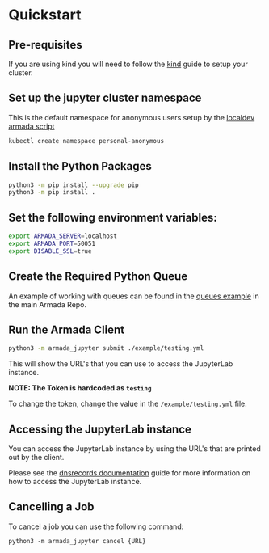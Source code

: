 # Quickstart

## Pre-requisites

If you are using kind you will need to follow the [kind](./docs/kind.md) guide to setup your cluster.

## Set up the jupyter cluster namespace

This is the default namespace for anonymous users setup by the [localdev armada script](https://github.com/G-Research/armada/blob/master/localdev/run.sh)

```bash
kubectl create namespace personal-anonymous
```

## Install the Python Packages

```bash
python3 -m pip install --upgrade pip
python3 -m pip install .
```

## Set the following environment variables:

```bash
export ARMADA_SERVER=localhost
export ARMADA_PORT=50051
export DISABLE_SSL=true
```

## Create the Required Python Queue

An example of working with queues can be found in the [queues example](https://github.com/G-Research/armada/blob/master/client/python/examples/queues.py) in the main Armada Repo.

## Run the Armada Client

```bash
python3 -m armada_jupyter submit ./example/testing.yml
```

This will show the URL's that you can use to access the JupyterLab instance.

**NOTE: The Token is hardcoded as `testing`**

To change the token, change the value in the `/example/testing.yml` file.


## Accessing the JupyterLab instance

You can access the JupyterLab instance by using the URL's that are printed out by the client.

Please see the [dnsrecords documentation](./docs/dnsrecords.md) guide for more information on how to access the JupyterLab instance.

## Cancelling a Job

To cancel a job you can use the following command:

```
python3 -m armada_jupyter cancel {URL}
```